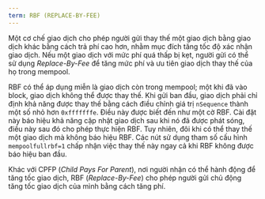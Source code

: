 ```yaml
---
term: RBF (REPLACE-BY-FEE)
---
```


Một cơ chế giao dịch cho phép người gửi thay thế một giao dịch bằng giao dịch khác bằng cách trả phí cao hơn, nhằm mục đích tăng tốc độ xác nhận giao dịch. Nếu một giao dịch với mức phí quá thấp bị kẹt, người gửi có thể sử dụng *Replace-By-Fee* để tăng mức phí và ưu tiên giao dịch thay thế của họ trong mempool.

RBF có thể áp dụng miễn là giao dịch còn trong mempool; một khi đã vào block, giao dịch không thể được thay thế. Khi gửi ban đầu, giao dịch phải chỉ định khả năng được thay thế bằng cách điều chỉnh giá trị `nSequence` thành một số nhỏ hơn `0xfffffffe`. Điều này được biết đến như một cờ RBF. Cài đặt này báo hiệu khả năng cập nhật giao dịch sau khi nó đã được phát sóng, điều này sau đó cho phép thực hiện RBF. Tuy nhiên, đôi khi có thể thay thế một giao dịch mà không báo hiệu RBF. Các nút sử dụng tham số cấu hình `mempoolfullrbf=1` chấp nhận việc thay thế này ngay cả khi RBF không được báo hiệu ban đầu.

Khác với CPFP (*Child Pays For Parent*), nơi người nhận có thể hành động để tăng tốc giao dịch, RBF (*Replace-By-Fee*) cho phép người gửi chủ động tăng tốc giao dịch của mình bằng cách tăng phí.